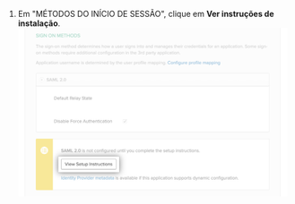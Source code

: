 1. Em "MÉTODOS DO INÍCIO DE SESSÃO", clique em **Ver instruções de instalação**. ![Botão "Visualizar instruções de configuração" na aba "Iniciar sessão" do aplicativo do Okta](/assets/images/help/saml/okta-view-setup-instructions.png)
